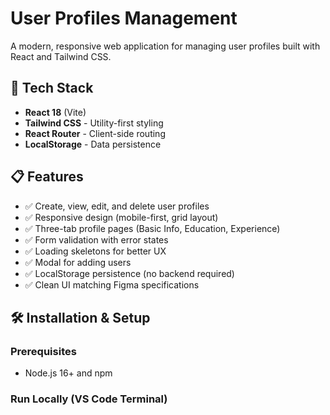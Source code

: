 # User Profiles Management

A modern, responsive web application for managing user profiles built with React and Tailwind CSS.

## 🚀 Tech Stack

- **React 18** (Vite)
- **Tailwind CSS** - Utility-first styling
- **React Router** - Client-side routing
- **LocalStorage** - Data persistence

## 📋 Features

- ✅ Create, view, edit, and delete user profiles
- ✅ Responsive design (mobile-first, grid layout)
- ✅ Three-tab profile pages (Basic Info, Education, Experience)
- ✅ Form validation with error states
- ✅ Loading skeletons for better UX
- ✅ Modal for adding users
- ✅ LocalStorage persistence (no backend required)
- ✅ Clean UI matching Figma specifications

## 🛠️ Installation & Setup

### Prerequisites
- Node.js 16+ and npm

### Run Locally (VS Code Terminal)

